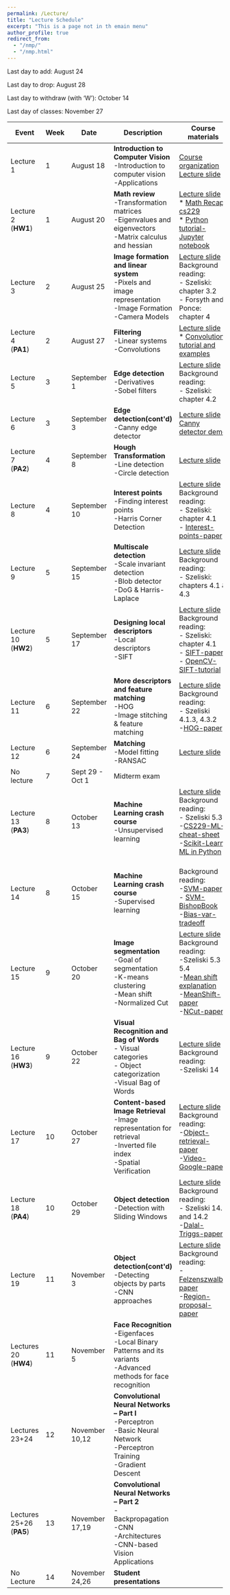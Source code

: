 ```yaml
---
permalink: /Lecture/
title: "Lecture Schedule"
excerpt: "This is a page not in th emain menu"
author_profile: true
redirect_from: 
  - "/nmp/"
  - "/nmp.html"
---
```


Last day to add:  August 24

Last day to drop:  August 28

Last day to withdraw (with ‘W’): October 14

Last day of classes: November 27

| Event      |  Week | Date        |            Description                                       |  Course materials            |  Recordings  |
| --------     | ------|------------ | ------------------------------------------------------------ |--------------------|--------------------|
| Lecture 1    |   1   |August 18    | **Introduction to  Computer Vision** <br>-Introduction to computer vision<br>-Applications| [Course organization](https://drive.google.com/file/d/1FkkD3Clew9aFUNvjxdAy8T-gf99bOFRL/view?usp=sharing) <br>  [Lecture slide](https://drive.google.com/file/d/1_PrGEuEMubJciySggpP5zvd-NrVPLOBK/view?usp=sharing)    |[organization](https://drive.google.com/file/d/1htd-nc4f-dzogxxo6c0qm5eXK_AVuwMl/view?usp=sharing)<br>* [chat](https://drive.google.com/file/d/1pgLGiWHweor1NmCFKBDr-WMQyiIaSzQP/view?usp=sharing)<br> [Video lecture](https://youtu.be/VWJYI7IcxRs)   |
| Lecture 2<br>(**HW1**)    |   1   |August 20    | **Math review** <br>-Transformation matrices<br>-Eigenvalues and eigenvectors<br>-Matrix calculus and hessian | [Lecture slide](https://drive.google.com/file/d/1uLgmV0tn49AipVu0oMFGyhmCP2plOAik/view?usp=sharing)<br>* [Math Recap cs229](https://drive.google.com/file/d/1bcolk3lmbAZiyL9nw5BsNNP4YfRWpwI3/view?usp=sharing) <br>* [Python tutorial-Jupyter notebook](https://drive.google.com/file/d/1CulmgojxRBCW7PJfKlKkFolZUsFVvvtd/view?usp=sharing) | [Video Lecture](https://youtu.be/2RJ4M_MWKu0)      |
| Lecture 3    |   2   |August 25    | **Image formation and linear system** <br>-Pixels and image representation<br>-Image Formation<br>-Camera Models | [Lecture slide](https://drive.google.com/file/d/1YMZK8qEV1YE1X4N3Vq0TgWfyHMpLI4z8/view?usp=sharing) <br> Background reading: <br>- Szeliski: chapter 3.2<br>- Forsyth and Ponce: chapter 4 |     [Video Lecture](https://youtu.be/OWemBNeciug)   |
| Lecture 4<br>(**PA1**)    |   2   |August 27    | **Filtering** <br>-Linear systems<br>-Convolutions| [Lecture slide](https://drive.google.com/file/d/1ZP9fReafxN-c5JdLFBqrStG4VC69wzaT/view?usp=sharing)<br>* [Convolution tutorial and examples](http://www.songho.ca/dsp/convolution/convolution.html)  | [Video Lecture](https://youtu.be/lMNw3pIiznA)  |
| Lecture 5    |   3   |September 1 | **Edge detection** <br>-Derivatives<br>-Sobel filters | [Lecture slide](https://drive.google.com/file/d/1yL2sbVilX8TlC9wGOoeeHvRRUj0rBTXa/view?usp=sharing) <br> Background reading: <br>- Szeliski: chapter 4.2   | [Video Lecture](https://youtu.be/OT6P7i0Z1Vw)       |
| Lecture 6    |   3   |September 3  | **Edge detection(cont'd)** <br>-Canny edge detector | [Lecture slide](https://drive.google.com/file/d/1gs6Jqxr5ek37wJF34b0jkq9IXwzyTjht/view?usp=sharing) <br>[Canny detector demo](http://bigwww.epfl.ch/demo/ip/demos/edgeDetector/) |  [Video Lecture](https://youtu.be/jhT8AHF9oOg)     |
| Lecture 7<br>(**PA2**)    |   4   |September 8        | **Hough Transformation** <br>-Line detection<br>-Circle detection|  [Lecture slide](https://drive.google.com/file/d/1IQlUs7Si8cbveGDIg6NOPbDp4JEXCnEY/view?usp=sharing)        |  [Video Lecture](https://youtu.be/0wp0QVuQ0-Y)      |
| Lecture 8    |   4   |September 10       | **Interest points** <br>-Finding interest points<br>-Harris Corner Detection |  [Lecture slide](https://drive.google.com/file/d/1vVuaXYVHcScIdSWKzw6Qs0NtHC9w_M1C/view?usp=sharing) <br> Background reading: <br>- Szeliski: chapter 4.1 <br> - [Interest-points-paper](https://drive.google.com/file/d/17touxo_mkKe7Z18UjLfc4sml26yXUbXa/view?usp=sharing)     |  [Video Lecture](https://youtu.be/YCt5ckp7l-o)      |
| Lecture 9    |   5   |September 15       | **Multiscale detection** <br>-Scale invariant detection<br>-Blob detector <br>-DoG & Harris-Laplace |  [Lecture slide](https://drive.google.com/file/d/1XF5gdq8JS9MmntwAqi3xvA3HOPutHOUA/view?usp=sharing) <br> Background reading: <br>- Szeliski: chapters 4.1 & 4.3   |  [Video lecture](https://youtu.be/CqITb9cu1V4)      |
| Lecture 10 <br>(**HW2**)   |   5   |September 17       | **Designing local descriptors** <br>-Local descriptors<br>-SIFT| [Lecture slide](https://drive.google.com/file/d/1jiv1wkQ4HCTdVSbs2htl9uygfHfRprL1/view?usp=sharing) <br> Background reading: <br>- Szeliski: chapter 4.1 <br> - [SIFT-paper](https://drive.google.com/file/d/1A8C-1Bpj0HgBLLywAFoDTXmElCCTViKt/view?usp=sharing) <br> - [OpenCV-SIFT-tutorial](https://opencv-python-tutroals.readthedocs.io/en/latest/py_tutorials/py_feature2d/py_sift_intro/py_sift_intro.html)    | [Video Lecture](https://youtu.be/fnTwCwoS5pk)       |
| Lecture 11   |   6   |September 22       | **More descriptors and feature matching** <br>-HOG<br>-Image stitching & feature matching | [Lecture slide](https://drive.google.com/file/d/1_ZgROlwn2wRHe7fzJqiXtWPYS_qfOHnX/view?usp=sharing) <br> Background reading: <br>- Szeliski 4.1.3, 4.3.2 <br>-[HOG-paper](https://drive.google.com/file/d/11vE3d5yZ0Qvrg5awfwsqtf0fh7FG-gYO/view?usp=sharing)| [Video lecture](https://youtu.be/7ktUsvPhwd0)       |
| Lecture 12   |   6   | September 24             | **Matching** <br>-Model fitting<br>-RANSAC | [Lecture slide](https://drive.google.com/file/d/1Q7bZ2jhZTI_K3b-cQILbv4Rlvlssm9vP/view?usp=sharing)     | [Video lecture](https://youtu.be/HTLNx_xn_Ps)       |
| No lecture |   7  | Sept 29 - Oct 1 | Midterm exam |       |        |
| Lecture 13 <br>(**PA3**)  |   8   | October 13  | **Machine Learning crash course** <br>-Unsupervised learning| [Lecture slide](https://drive.google.com/file/d/14R9aj4uQJSuU4jID0Usd1Fhe3JLQ5ZSl/view?usp=sharing) <br> Background reading: <br>- Szeliski 5.3 <br>-[CS229-ML-cheat-sheet](https://stanford.edu/~shervine/teaching/cs-229/cheatsheet-unsupervised-learning) <br>-[Scikit-Learn: ML in Python](https://scikit-learn.org/stable/)  | [Video lecture-Unsupervised](https://youtu.be/rUvaI-JcK4E)       |
| Lecture 14   |   8   | October 15  | **Machine Learning crash course** <br>-Supervised learning| <br> Background reading: <br>-[SVM-paper](https://drive.google.com/file/d/12CkyPtCSGcrlPavEMFJsRePxG4AkoLB7/view?usp=sharing) <br>- [SVM-BishopBook](https://drive.google.com/file/d/1z3NEpVD30VdHjywBheVTdPAUCvFPchvA/view?usp=sharing)<br>-[Bias-var-tradeoff](http://scott.fortmann-roe.com/docs/BiasVariance.html) | [Video lecture-supervised](https://youtu.be/u_K36aXTqXU)      |
| Lecture 15   |   9   | October 20  | **Image segmentation** <br>-Goal of segmentation<br>-K-means clustering<br>-Mean shift <br>-Normalized Cut| [Lecture slide](https://drive.google.com/file/d/1RjVLrb4dEmNKWUQbktnLl7QT_FwBSYXw/view?usp=sharing) <br> Background reading: <br>-Szeliski 5.3 & 5.4 <br>-[Mean shift explanation](https://saravananthirumuruganathan.wordpress.com/2010/04/01/introduction-to-mean-shift-algorithm/)<br>-[MeanShift-paper](https://drive.google.com/file/d/114utVSshLU6NHQ5HlFWOf1wqj-Vt9Utv/view?usp=sharing)<br>-[NCut-paper](https://drive.google.com/file/d/1Si_wYN7Norl0whnMsB9hkRZLAKRrKO3D/view?usp=sharing)| [Video lecture](https://youtu.be/-mlMbKUmU9g)   |
| Lecture 16 <br>(**HW3**)  |   9   | October 22 | **Visual Recognition and Bag of Words** <br>- Visual categories <br>- Object categorization <br>-Visual Bag of Words | [Lecture slide](https://drive.google.com/file/d/1LUdF90T9l_OxEayB4DGakmfP2qA6l9WP/view?usp=sharing) <br> Background reading: <br>-Szeliski 14   | [Video lecture](https://youtu.be/wSGeUDozQhs)     |
| Lecture 17   |   10   | October 27 | **Content-based Image Retrieval** <br>-Image representation for retrieval <br>-Inverted file index <br>-Spatial Verification  | [Lecture slide](https://drive.google.com/file/d/1xyQ5NsBszQgkDHsUsC3oXZq_HV_abWIn/view?usp=sharing) <br> Background reading: <br>-[Object-retrieval-paper](https://drive.google.com/file/d/1WVH5JNkuvawXCB_c5kI1YIa-fVZ2JfPg/view?usp=sharing) <br>-[Video-Google-paper](https://drive.google.com/file/d/1hu3Bhz4qCjQGoi13J0FzWhnuuVjKZxW2/view?usp=sharing)   | [Video lecture](https://youtu.be/ORiuIpZ9P-0)   |
| Lecture 18 <br>(**PA4**)  |   10  | October 29 | **Object detection** <br>-Detection with Sliding Windows| [Lecture slide](https://drive.google.com/file/d/1aUygS_qEQzlJsjgyb78bmBzpjnpXiibf/view?usp=sharing) <br> Background reading:<br>- Szeliski 14.1 and 14.2<br>-[Dalal-Triggs-paper](https://drive.google.com/file/d/1VQOBMHYaYS-wA--iIP2Ai5c17vmmYgln/view?usp=sharing)  | [Video lecture](https://youtu.be/pQBgrBgru3c)    |
| Lecture 19   |   11  | November 3 | **Object detection(cont'd)** <br>-Detecting objects by parts <br>-CNN approaches| [Lecture slide](https://drive.google.com/file/d/19xILVdORV3_0tisDo55S2lgcAk-Nhtez/view?usp=sharing) <br> Background reading:<br>-[Felzenszwalb-paper](https://drive.google.com/file/d/1OOD4lRKEi4doBsDNZLon6SpbNUg7vtar/view?usp=sharing) <br>-[Region-proposal-paper](https://drive.google.com/file/d/1qJT9kxzfHUGsnvhoWE-0g--QRl4k3JPa/view?usp=sharing) | [Video lecture](https://youtu.be/OFGLUvUVuM8)   |
| Lectures 20 <br>(**HW4**)|   11  | November 5 | **Face Recognition** <br>-Eigenfaces<br>-Local Binary Patterns and its variants<br>-Advanced methods for face recognition|     |      |
| Lectures 23+24 |   12  | November 10,12 | **Convolutional Neural Networks – Part I** <br>-Perceptron<br>-Basic Neural Network<br>-Perceptron Training<br>-Gradient Descent|   |  |
| Lectures 25+26 <br>(**PA5**)|   13  | November 17,19 | **Convolutional Neural Networks – Part 2** <br>-Backpropagation<br>-CNN<br>-Architectures<br>-CNN-based Vision Applications |    |     |
| No Lecture    |   14  | November 24,26            | **Student presentations**  |      |        |
